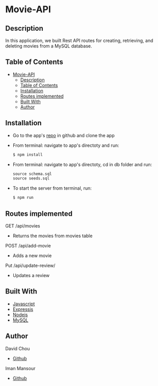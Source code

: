 # Movie-API

## Description

In this application, we built Rest API routes for creating, retrieving, and deleting movies from a MySQL database.

## Table of Contents

- [Movie-API](#movie-api)
  - [Description](#description)
  - [Table of Contents](#table-of-contents)
  - [Installation](#installation)
  - [Routes implemented](#routes-implemented)
  - [Built With](#built-with)
  - [Author](#author)

## Installation

- Go to the app's [repo](https://github.com/DazedChou/Movie-API) in github and clone the app
- From terminal: navigate to app's directoty and run:

  ```md
  $ npm install
  ```

- From terminal: navigate to app's directoty, cd in db folder and run:

  ```md
  source schema.sql
  source seeds.sql
  ```

- To start the server from terminal, run:

  ```md
  $ npm run
  ```

## Routes implemented

GET /api/movies

- Returns the movies from movies table

POST /api/add-movie

- Adds a new movie

Put /api/update-review/

- Updates a review

## Built With

- [Javascript](https://developer.mozilla.org/en-US/docs/Web/JavaScript)
- [Expressjs](https://expressjs.com/)
- [Nodejs](https://nodejs.dev/learn/output-to-the-command-line-using-nodejs)
- [MySQL](https://www.mysql.com/)

## Author

David Chou

- [Github](https://github.com/DazedChou)

Iman Mansour

- [Github](https://github.com/imanmansour86)
